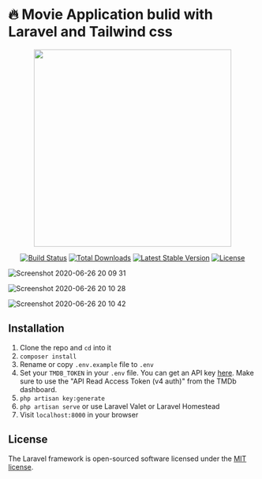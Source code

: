 # :fire: Movie Application bulid with Laravel and Tailwind css
<p align="center"><img src="https://res.cloudinary.com/dtfbvvkyp/image/upload/v1566331377/laravel-logolockup-cmyk-red.svg" width="400"></p>

<p align="center">
<a href="https://travis-ci.org/laravel/framework"><img src="https://travis-ci.org/laravel/framework.svg" alt="Build Status"></a>
<a href="https://packagist.org/packages/laravel/framework"><img src="https://poser.pugx.org/laravel/framework/d/total.svg" alt="Total Downloads"></a>
<a href="https://packagist.org/packages/laravel/framework"><img src="https://poser.pugx.org/laravel/framework/v/stable.svg" alt="Latest Stable Version"></a>
<a href="https://packagist.org/packages/laravel/framework"><img src="https://poser.pugx.org/laravel/framework/license.svg" alt="License"></a>
</p>


![Screenshot 2020-06-26 20 09 31](https://user-images.githubusercontent.com/39404852/85883555-d8c0d300-b7e9-11ea-9e2b-6e66091fa17b.png)

![Screenshot 2020-06-26 20 10 28](https://user-images.githubusercontent.com/39404852/85883676-0d348f00-b7ea-11ea-81ce-9112b49e239a.png)

![Screenshot 2020-06-26 20 10 42](https://user-images.githubusercontent.com/39404852/85883731-23424f80-b7ea-11ea-8e34-9a0bca736ebb.png)

## Installation

1. Clone the repo and `cd` into it
1. `composer install`
1. Rename or copy `.env.example` file to `.env`
1. Set your `TMDB_TOKEN` in your `.env` file. You can get an API key [here](https://www.themoviedb.org/documentation/api). Make sure to use the "API Read Access Token (v4 auth)" from the TMDb dashboard.
1. `php artisan key:generate`
1. `php artisan serve` or use Laravel Valet or Laravel Homestead
1. Visit `localhost:8000` in your browser


## License

The Laravel framework is open-sourced software licensed under the [MIT license](https://opensource.org/licenses/MIT).
